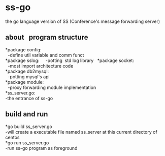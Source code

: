 # ss-go

the go language version of SS (Conference's message forwarding server)<br>


## about   program structure<br>
*package config:<br>
    -define  util  variable and comm funct<br>
*package sslog:   
    -potting  std  log library  
*package socket: <br>
    -most import architecture code<br>
*package  db2mysql:<br>
    -potting mysql's api<br>
*package module: <br>
    -proxy forwarding module implementation<br>
*ss_server.go: <br>
    -the entrance of ss-go<br>

## build and run<br>
*go build ss_server.go   <br>
-will create a  executable file named ss_server  at this current directory of centos<br>
*go run ss_server.go<br>
-run ss-go program as foreground<br>
